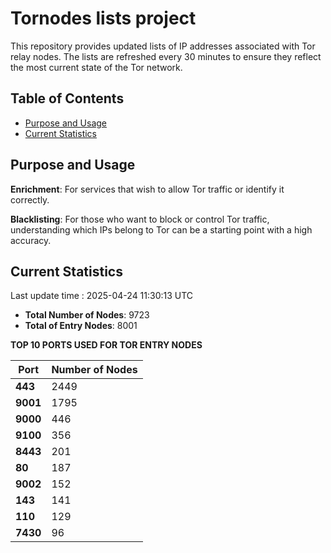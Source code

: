 # Tornodes lists project

This repository provides updated lists of IP addresses associated with Tor relay nodes. The lists are refreshed every 30 minutes to ensure they reflect the most current state of the Tor network.

## Table of Contents

- [Purpose and Usage](#purpose-and-usage)
- [Current Statistics](#current-statistics)


## Purpose and Usage

**Enrichment**: For services that wish to allow Tor traffic or identify it correctly.

**Blacklisting**: For those who want to block or control Tor traffic, understanding which IPs belong to Tor can be a starting point with a high accuracy.

## Current Statistics

Last update time : 2025-04-24 11:30:13 UTC

- **Total Number of Nodes**: 9723
- **Total of Entry Nodes**: 8001

**TOP 10 PORTS USED FOR TOR ENTRY NODES**

| **Port** | **Number of Nodes** |
|------|-----------------|
| **443**   | 2449  |
| **9001**   | 1795  |
| **9000**   | 446  |
| **9100**   | 356  |
| **8443**   | 201  |
| **80**   | 187  |
| **9002**   | 152  |
| **143**   | 141  |
| **110**   | 129  |
| **7430**   | 96  |

